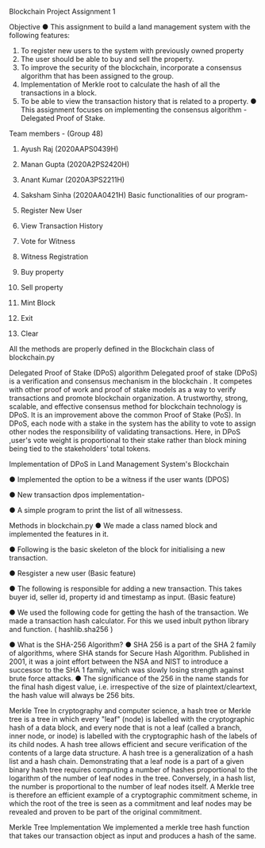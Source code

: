 Blockchain Project Assignment  1

Objective
●	This assignment to build a land management system with the following features:
1.	To register new users to the system with previously owned property
2.	The user should be able to buy and sell the property.
3.	To improve the security of the blockchain, incorporate a consensus algorithm that has been assigned to the group.
4.	Implementation of Merkle root to calculate the hash of all the transactions in a block.
5.	To be able to view the transaction history that is related to a property.
●	This assignment focuses on implementing the consensus algorithm - Delegated Proof of Stake.

Team members - (Group 48)
1.	Ayush Raj (2020AAPS0439H)
2.	Manan Gupta (2020A2PS2420H)
3.	Anant Kumar (2020A3PS2211H)
4.	Saksham Sinha (2020AA0421H)
Basic functionalities of our program-
1.	Register New User

2.	View Transaction History

3.	Vote for Witness

4.	Witness Registration

5.	Buy property

6.	Sell property

7.	Mint Block

8.	Exit

9.	Clear

 


All the methods are properly defined in the Blockchain class of blockchain.py
 

Delegated Proof of Stake (DPoS) algorithm
Delegated proof of stake (DPoS) is a verification and consensus mechanism in the blockchain . It competes with other proof of work and proof of stake models as a way to verify transactions and promote blockchain organization.
A trustworthy, strong, scalable, and effective consensus method for blockchain technology is DPoS. It is an improvement above the common Proof of Stake (PoS). In DPoS, each node with a stake in the system has the ability to vote to assign other nodes the responsibility of validating transactions.
Here, in DPoS ,user's vote weight is proportional to their stake rather than block mining being tied to the stakeholders' total tokens.

Implementation of DPoS in Land Management System's Blockchain

●	Implemented the option to be a witness if the user wants (DPOS)
 
●	New transaction dpos implementation-
 
●	A simple program to print the list of all witnessess.
 


 







Methods in blockchain.py
●	We made a class named block and implemented the features in it.

●	Following is the basic skeleton of the block for initialising a new transaction.
 


●	Resgister a new user (Basic feature)

 
●	The following is responsible for adding a new transaction. This takes buyer id, seller id, property id and timestamp as input. (Basic feature)

 



●	We used the following code for getting the hash of the transaction. We made a transaction hash calculator. For this we used inbult python library and function. ( hashlib.sha256 )  
 


●	What is the SHA-256 Algorithm?
●	SHA 256 is a part of the SHA 2 family of algorithms, where SHA stands for Secure Hash Algorithm. Published in 2001, it was a joint effort between the NSA and NIST to introduce a successor to the SHA 1 family, which was slowly losing strength against brute force attacks.
●	The significance of the 256 in the name stands for the final hash digest value, i.e. irrespective of the size of plaintext/cleartext, the hash value will always be 256 bits.


 
Merkle Tree
In cryptography and computer science, a hash tree or Merkle tree is a tree in which every "leaf" (node) is labelled with the cryptographic hash of a data block, and every node that is not a leaf (called a branch, inner node, or inode) is labelled with the cryptographic hash of the labels of its child nodes. A hash tree allows efficient and secure verification of the contents of a large data structure. A hash tree is a generalization of a hash list and a hash chain.
Demonstrating that a leaf node is a part of a given binary hash tree requires computing a number of hashes proportional to the logarithm of the number of leaf nodes in the tree. Conversely, in a hash list, the number is proportional to the number of leaf nodes itself. A Merkle tree is therefore an efficient example of a cryptographic commitment scheme, in which the root of the tree is seen as a commitment and leaf nodes may be revealed and proven to be part of the original commitment.
 
Merkle Tree Implementation
We implemented a merkle tree hash function that takes our transaction object as input and produces a hash of the same.
 

